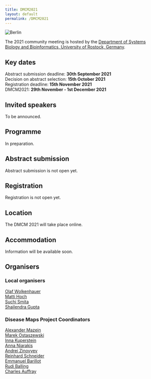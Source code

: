 ```yaml
---
title: DMCM2021
layout: default
permalink: /DMCM2021
---
```

<img src="../images/places/Berlin.jpg" alt="Berlin"/>

The 2021 community meeting is hosted by the <a target="_blank" href="https://www.sbi.uni-rostock.de//">Department of Systems Biology and Bioinformatics, University of Rostock, Germany</a>.

## Key dates

Abstract submission deadline: **30th September 2021**  
Decision on abstract selection: **15th October 2021**  
Registration deadline: **15th November 2021**  
DMCM2021: **29th November - 1st December 2021**  

## Invited speakers

To be announced.

## Programme

In preparation.

## Abstract submission

Abstract submission is not open yet.  

## Registration

Registration is not open yet.

## Location

The DMCM 2021 will take place online.

## Accommodation

Information will be available soon.

## Organisers

### Local organisers

<p><a href="mailto:olaf.wolkenhauer@uni-rostock.de">Olaf Wolkenhauer</a>  
<br /><a href="mailto:matti.hoch@uni-rostock.de">Matti Hoch</a>
<br /><a href="mailto:suchi.smita@uni-rostock.de">Suchi Smita</a>  
<br /><a href="mailto:shailendra.gupta@uni-rostock.de">Shailendra Gupta</a>  
</p>

### Disease Maps Project Coordinators

<p><a href="mailto:a.mazein@gmail.com">Alexander Mazein</a>
<br /><a href="mailto:marek.ostaszewski@uni.lu">Marek Ostaszewski</a>
<br /><a href="mailto:inna.kuperstein@curie.fr">Inna Kuperstein</a>
<br /><a href="mailto:anna.niaraki@univ-evry.fr">Anna Niarakis</a>
<br /><a href="mailto:andrei.zinovyev@curie.fr">Andrei Zinovyev</a>
<br /><a href="mailto:reinhard.schneider@uni.lu">Reinhard Schneider</a>
<br /><a href="mailto:emmanuel.barillot@curie.fr ">Emmanuel Barillot</a>
<br /><a href="mailto:rudi.balling@uni.lu">Rudi Balling</a>
<br /><a href="mailto:cauffray@eisbm.org">Charles Auffray</a>
</p>


<!--## Contact-->

<!--## Co-organizers-->
